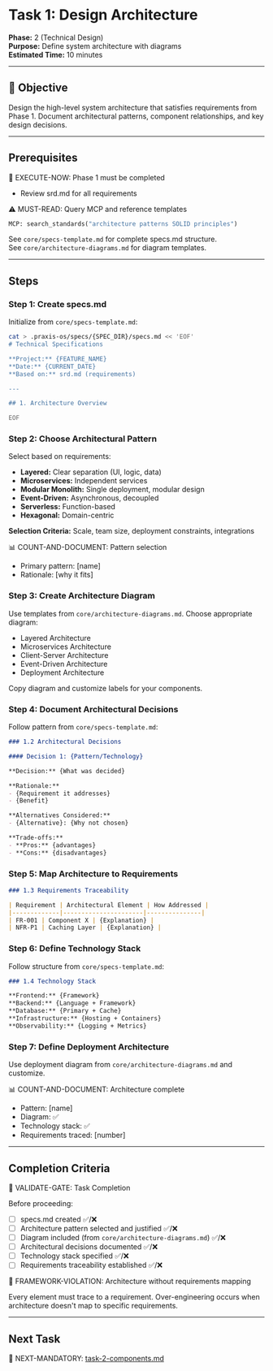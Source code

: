 # Task 1: Design Architecture

**Phase:** 2 (Technical Design)  
**Purpose:** Define system architecture with diagrams  
**Estimated Time:** 10 minutes

---

## 🎯 Objective

Design the high-level system architecture that satisfies requirements from Phase 1. Document architectural patterns, component relationships, and key design decisions.

---

## Prerequisites

🛑 EXECUTE-NOW: Phase 1 must be completed

- Review srd.md for all requirements

⚠️ MUST-READ: Query MCP and reference templates

```python
MCP: search_standards("architecture patterns SOLID principles")
```

See `core/specs-template.md` for complete specs.md structure.  
See `core/architecture-diagrams.md` for diagram templates.

---

## Steps

### Step 1: Create specs.md

Initialize from `core/specs-template.md`:

```bash
cat > .praxis-os/specs/{SPEC_DIR}/specs.md << 'EOF'
# Technical Specifications

**Project:** {FEATURE_NAME}  
**Date:** {CURRENT_DATE}  
**Based on:** srd.md (requirements)

---

## 1. Architecture Overview

EOF
```

### Step 2: Choose Architectural Pattern

Select based on requirements:
- **Layered:** Clear separation (UI, logic, data)
- **Microservices:** Independent services
- **Modular Monolith:** Single deployment, modular design
- **Event-Driven:** Asynchronous, decoupled
- **Serverless:** Function-based
- **Hexagonal:** Domain-centric

**Selection Criteria:** Scale, team size, deployment constraints, integrations

📊 COUNT-AND-DOCUMENT: Pattern selection
- Primary pattern: [name]
- Rationale: [why it fits]

### Step 3: Create Architecture Diagram

Use templates from `core/architecture-diagrams.md`. Choose appropriate diagram:
- Layered Architecture
- Microservices Architecture
- Client-Server Architecture
- Event-Driven Architecture
- Deployment Architecture

Copy diagram and customize labels for your components.

### Step 4: Document Architectural Decisions

Follow pattern from `core/specs-template.md`:

```markdown
### 1.2 Architectural Decisions

#### Decision 1: {Pattern/Technology}

**Decision:** {What was decided}

**Rationale:** 
- {Requirement it addresses}
- {Benefit}

**Alternatives Considered:**
- {Alternative}: {Why not chosen}

**Trade-offs:**
- **Pros:** {advantages}
- **Cons:** {disadvantages}
```

### Step 5: Map Architecture to Requirements

```markdown
### 1.3 Requirements Traceability

| Requirement | Architectural Element | How Addressed |
|-------------|----------------------|---------------|
| FR-001 | Component X | {Explanation} |
| NFR-P1 | Caching Layer | {Explanation} |
```

### Step 6: Define Technology Stack

Follow structure from `core/specs-template.md`:

```markdown
### 1.4 Technology Stack

**Frontend:** {Framework}  
**Backend:** {Language + Framework}  
**Database:** {Primary + Cache}  
**Infrastructure:** {Hosting + Containers}  
**Observability:** {Logging + Metrics}
```

### Step 7: Define Deployment Architecture

Use deployment diagram from `core/architecture-diagrams.md` and customize.

📊 COUNT-AND-DOCUMENT: Architecture complete
- Pattern: [name]
- Diagram: ✅
- Technology stack: ✅
- Requirements traced: [number]

---

## Completion Criteria

🛑 VALIDATE-GATE: Task Completion

Before proceeding:
- [ ] specs.md created ✅/❌
- [ ] Architecture pattern selected and justified ✅/❌
- [ ] Diagram included (from `core/architecture-diagrams.md`) ✅/❌
- [ ] Architectural decisions documented ✅/❌
- [ ] Technology stack specified ✅/❌
- [ ] Requirements traceability established ✅/❌

🚨 FRAMEWORK-VIOLATION: Architecture without requirements mapping

Every element must trace to a requirement. Over-engineering occurs when architecture doesn't map to specific requirements.

---

## Next Task

🎯 NEXT-MANDATORY: [task-2-components.md](task-2-components.md)